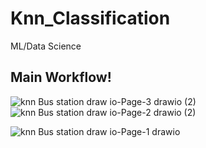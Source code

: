 # Knn_Classification
ML/Data Science

## Main Workflow!

![knn Bus station draw io-Page-3 drawio (2)](https://user-images.githubusercontent.com/85349550/219444528-b11ce7f6-1d68-4bbe-88d4-7857458c8a5a.png)            ![knn Bus station draw io-Page-2 drawio (2)](https://user-images.githubusercontent.com/85349550/219444403-68075dfa-4b96-4504-81dc-dd0bae5f54df.png)

![knn Bus station draw io-Page-1 drawio](https://user-images.githubusercontent.com/85349550/219444244-fd7d1124-dfb3-4d11-a0d8-cda17de7efb4.png)

